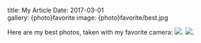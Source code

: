 title: My Article
Date: 2017-03-01  
gallery: {photo}favorite
image: {photo}favorite/best.jpg


Here are my best photos, taken with my favorite camera:
![]({photo}mybag/camera.jpg).
![]({lightbox}mybag/flash.jpg).
